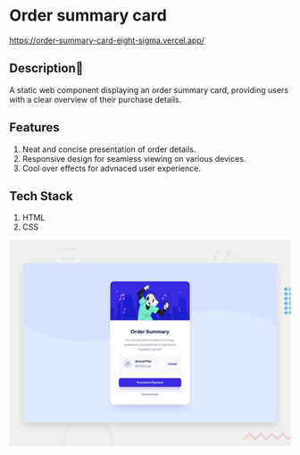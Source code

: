 # Order summary card

https://order-summary-card-eight-sigma.vercel.app/

## Description👋

A static web component displaying an order summary card, providing users with a clear overview of their purchase details.


## Features 

1. Neat and concise presentation of order details.
2. Responsive design for seamless viewing on various devices.
3. Cool over effects for advnaced user experience.

## Tech Stack

1. HTML
2. CSS


![Design preview for the Order summary card coding challenge](./design/desktop-preview.jpg)
